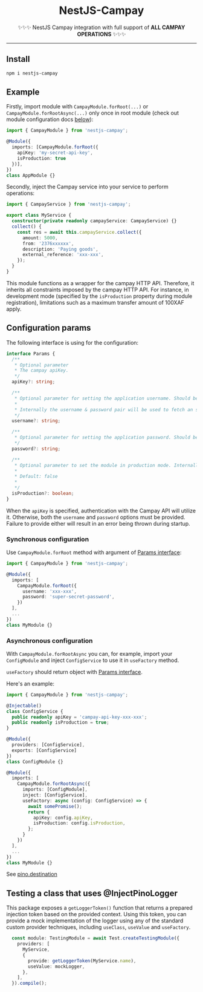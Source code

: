 <h1 align="center">NestJS-Campay</h1>

<p align="center">✨✨✨ NestJS Campay integration with full support of <b>ALL CAMPAY OPERATIONS</b> ✨✨✨</p>

---

## Install

```sh
npm i nestjs-campay
```

## Example

Firstly, import module with `CampayModule.forRoot(...)` or `CampayModule.forRootAsync(...)` only once in root module (check out module configuration docs [below](#configuration)):

```ts
import { CampayModule } from 'nestjs-campay';

@Module({
  imports: [CampayModule.forRoot({
    apiKey: 'my-secret-api-key',
    isProduction: true
  })],
})
class AppModule {}
```

Secondly, inject the Campay service into your service to perform operations:

```ts
import { CampayService } from 'nestjs-campay';

export class MyService {
  constructor(private readonly campayService: CampayService) {}
  collect() {
    const res = await this.campayService.collect({
      amount: 5000,
      from: '2376xxxxxx',
      description: 'Paying goods',
      external_reference: 'xxx-xxx',
    });
  }
}
```

This module functions as a wrapper for the campay HTTP API. Therefore, it inherits all constraints imposed by the campay HTTP API. For instance, in development mode (specified by the `isProduction` property during module registration), limitations such as a maximum transfer amount of 100XAF apply.

## Configuration params

The following interface is using for the configuration:

```ts
interface Params {
  /**
   * Optional parameter
   * The campay apiKey.
   */
  apiKey?: string;

  /**
   * Optional parameter for setting the application username. Should be set along with the password.
   * 
   * Internally the username & password pair will be used to fetch an short-lived access token for performing calls to the Campay API
   */
  username?: string;

  /**
   * Optional parameter for setting the application password. Should be set along with the username
   */
  password?: string;

  /**
   * Optional parameter to set the module in production mode. Internally the correct campay base url will be determined based on this configuration.
   * 
   * Default: false
   * 
   */
  isProduction?: boolean;
}
```

When the `apiKey` is specified, authentication with the Campay API will utilize it. Otherwise, both the `username` and `password` options must be provided. Failure to provide either will result in an error being thrown during startup.

### Synchronous configuration

Use `CampayModule.forRoot` method with argument of [Params interface](#configuration-params):

```ts
import { CampayModule } from 'nestjs-campay';

@Module({
  imports: [
    CampayModule.forRoot({
      username: 'xxx-xxx',
      password: 'super-secret-password',
    })
  ],
  ...
})
class MyModule {}
```

### Asynchronous configuration

With `CampayModule.forRootAsync` you can, for example, import your `ConfigModule` and inject `ConfigService` to use it in `useFactory` method.

`useFactory` should return object with [Params interface](#configuration-params).

Here's an example:

```ts
import { CampayModule } from 'nestjs-campay';

@Injectable()
class ConfigService {
  public readonly apiKey = 'campay-api-key-xxx-xxx';
  public readonly isProduction = true;
}

@Module({
  providers: [ConfigService],
  exports: [ConfigService]
})
class ConfigModule {}

@Module({
  imports: [
    CampayModule.forRootAsync({
      imports: [ConfigModule],
      inject: [ConfigService],
      useFactory: async (config: ConfigService) => {
        await somePromise();
        return {
          apiKey: config.apiKey,
          isProduction: config.isProduction,
        };
      }
    })
  ],
  ...
})
class MyModule {}
```

See [pino.destination](https://github.com/pinojs/pino/blob/master/docs/api.md#pino-destination)

## Testing a class that uses @InjectPinoLogger

This package exposes a `getLoggerToken()` function that returns a prepared injection token based on the provided context.
Using this token, you can provide a mock implementation of the logger using any of the standard custom provider techniques, including `useClass`, `useValue` and `useFactory`.

```ts
  const module: TestingModule = await Test.createTestingModule({
    providers: [
      MyService,
      {
        provide: getLoggerToken(MyService.name),
        useValue: mockLogger,
      },
    ],
  }).compile();
```
